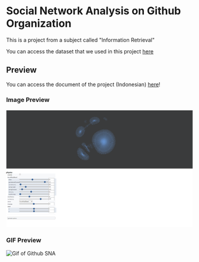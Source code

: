 # Social Network Analysis on Github Organization

This is a project from a subject called "Information Retrieval"

You can access the dataset that we used in this project [here](https://www.kaggle.com/datasets/anshulmehtakaggl/github-organizations-social-network-analysis)

## Preview

You can access the document of the project (Indonesian) [here](overview/IR%20-%20SNA%20-%20Github%20Org.pdf)!

### Image Preview
![Image of Github SNA](overview/sna-preview.png)

### GIF Preview
![Gif of Github SNA](overview/SNA%20demo.gif)
